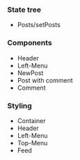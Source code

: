 ### State tree
- Posts/setPosts 

### Components
- Header
- Left-Menu
- NewPost
- Post with comment
- Comment

### Styling
- Container
- Header
- Left-Menu
- Top-Menu
- Feed